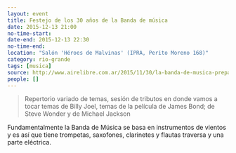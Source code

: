 ```yaml
---
layout: event 
title: Festejo de los 30 años de la Banda de música
date: 2015-12-13 21:00
no-time-start: 
date-end: 2015-12-13 22:30
no-time-end: 
location: "Salón 'Héroes de Malvinas' (IPRA, Perito Moreno 168)"
category: rio-grande
tags: [musica]
source: http://www.airelibre.com.ar/2015/11/30/la-banda-de-musica-prepara-un-espectaculo-por-sus-30-anos/
people: []
---
```


> Repertorio variado de temas, sesión de tributos en donde vamos a tocar temas de Billy Joel, temas de la película de James Bond; de Steve Wonder y de Michael Jackson
 
Fundamentalmente la Banda de Música se basa en instrumentos de vientos y es así que tiene trompetas, saxofones, clarinetes y flautas traversa y una parte eléctrica. 